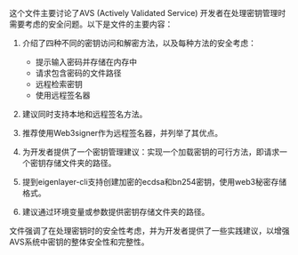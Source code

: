 这个文件主要讨论了AVS (Actively Validated Service) 开发者在处理密钥管理时需要考虑的安全问题。以下是文件的主要内容：

1. 介绍了四种不同的密钥访问和解密方法，以及每种方法的安全考虑：
   - 提示输入密码并存储在内存中
   - 请求包含密码的文件路径
   - 远程检索密钥
   - 使用远程签名器

2. 建议同时支持本地和远程签名方法。

3. 推荐使用Web3signer作为远程签名器，并列举了其优点。

4. 为开发者提供了一个密钥管理建议：实现一个加载密钥的可行方法，即请求一个密钥存储文件夹的路径。

5. 提到eigenlayer-cli支持创建加密的ecdsa和bn254密钥，使用web3秘密存储格式。

6. 建议通过环境变量或参数提供密钥存储文件夹的路径。

文件强调了在处理密钥时的安全性考虑，并为开发者提供了一些实践建议，以增强AVS系统中密钥的整体安全性和完整性。




